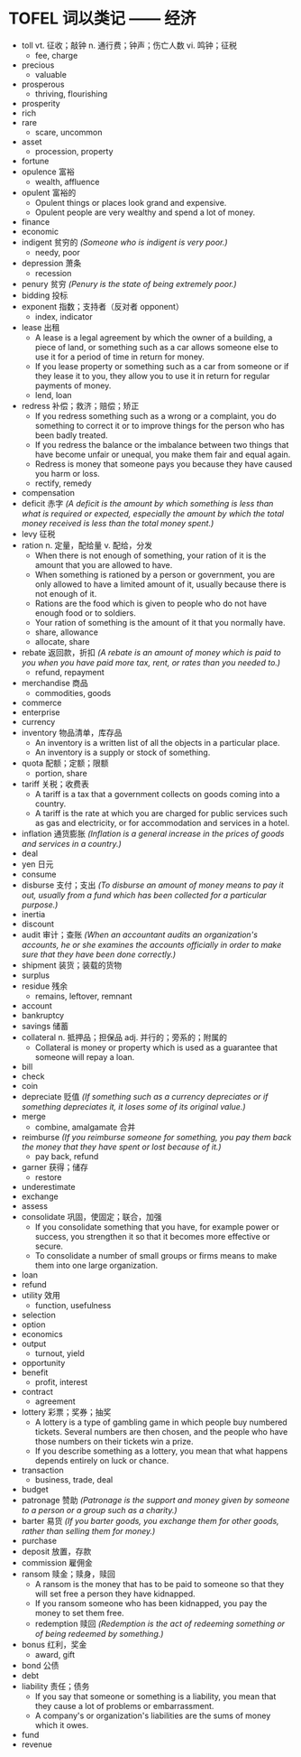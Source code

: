 # TOFEL 词以类记 —— 经济

- toll vt. 征收；敲钟 n. 通行费；钟声；伤亡人数 vi. 鸣钟；征税
    - fee, charge
- precious
    - valuable
- prosperous
    - thriving, flourishing
- prosperity
- rich
- rare
    - scare, uncommon
- asset
    - procession, property
- fortune
- opulence 富裕
    - wealth, affluence
- opulent 富裕的
    - Opulent things or places look grand and expensive.
    - Opulent people are very wealthy and spend a lot of money.
- finance
- economic
- indigent 贫穷的 *(Someone who is indigent is very poor.)*
    - needy, poor
- depression 萧条
    - recession
- penury 贫穷 *(Penury is the state of being extremely poor.)*
- bidding 投标
- exponent 指数；支持者（反对者 opponent）
    - index, indicator
- lease 出租
    - A lease is a legal agreement by which the owner of a building, a piece of land, or something such as a car allows someone else to use it for a period of time in return for money.
    - If you lease property or something such as a car from someone or if they lease it to you, they allow you to use it in return for regular payments of money.
    - lend, loan
- redress 补偿；救济；赔偿；矫正
    - If you redress something such as a wrong or a complaint, you do something to correct it or to improve things for the person who has been badly treated.
    - If you redress the balance or the imbalance between two things that have become unfair or unequal, you make them fair and equal again.
    - Redress is money that someone pays you because they have caused you harm or loss.
    - rectify, remedy
- compensation
- deficit 赤字 *(A deficit is the amount by which something is less than what is required or expected, especially the amount by which the total money received is less than the total money spent.)*
- levy 征税
- ration n. 定量，配给量 v. 配给，分发
    - When there is not enough of something, your ration of it is the amount that you are allowed to have.
    - When something is rationed by a person or government, you are only allowed to have a limited amount of it, usually because there is not enough of it.
    - Rations are the food which is given to people who do not have enough food or to soldiers.
    - Your ration of something is the amount of it that you normally have.
    - share, allowance
    - allocate, share
- rebate 返回款，折扣 *(A rebate is an amount of money which is paid to you when you have paid more tax, rent, or rates than you needed to.)*
    - refund, repayment
- merchandise 商品
    - commodities, goods
- commerce
- enterprise
- currency
- inventory 物品清单，库存品
    - An inventory is a written list of all the objects in a particular place.
    - An inventory is a supply or stock of something.
- quota 配额；定额；限额
    - portion, share
- tariff 关税；收费表
    - A tariff is a tax that a government collects on goods coming into a country.
    - A tariff is the rate at which you are charged for public services such as gas and electricity, or for accommodation and services in a hotel.
- inflation 通货膨胀 *(Inflation is a general increase in the prices of goods and services in a country.)*
- deal
- yen 日元
- consume
- disburse 支付；支出 *(To disburse an amount of money means to pay it out, usually from a fund which has been collected for a particular purpose.)*
- inertia
- discount
- audit 审计；查账 *(When an accountant audits an organization's accounts, he or she examines the accounts officially in order to make sure that they have been done correctly.)*
- shipment 装货；装载的货物
- surplus
- residue 残余
    - remains, leftover, remnant
- account
- bankruptcy
- savings 储蓄
- collateral n. 抵押品；担保品 adj. 并行的；旁系的；附属的
    - Collateral is money or property which is used as a guarantee that someone will repay a loan.
- bill
- check
- coin
- depreciate 贬值 *(If something such as a currency depreciates or if something depreciates it, it loses some of its original value.)*
- merge
    - combine, amalgamate 合并
- reimburse *(If you reimburse someone for something, you pay them back the money that they have spent or lost because of it.)*
    - pay back, refund
- garner 获得；储存
    - restore
- underestimate
- exchange
- assess
- consolidate  巩固，使固定；联合，加强
    - If you consolidate something that you have, for example power or success, you strengthen it so that it becomes more effective or secure.
    - To consolidate a number of small groups or firms means to make them into one large organization.
- loan
- refund
- utility 效用
    - function, usefulness
- selection
- option
- economics
- output
    - turnout, yield
- opportunity
- benefit
    - profit, interest
- contract
    - agreement
- lottery 彩票；奖券；抽奖
    - A lottery is a type of gambling game in which people buy numbered tickets. Several numbers are then chosen, and the people who have those numbers on their tickets win a prize.
    - If you describe something as a lottery, you mean that what happens depends entirely on luck or chance.
- transaction
    - business, trade, deal
- budget
- patronage 赞助 *(Patronage is the support and money given by someone to a person or a group such as a charity.)*
- barter 易货 *(If you barter goods, you exchange them for other goods, rather than selling them for money.)*
- purchase
- deposit 放置，存款
- commission 雇佣金
- ransom 赎金；赎身，赎回
    - A ransom is the money that has to be paid to someone so that they will set free a person they have kidnapped.
    - If you ransom someone who has been kidnapped, you pay the money to set them free.
    - redemption 赎回 *(Redemption is the act of redeeming something or of being redeemed by something.)*
- bonus 红利，奖金
    - award, gift
- bond 公债
- debt
- liability 责任；债务
    - If you say that someone or something is a liability, you mean that they cause a lot of problems or embarrassment.
    - A company's or organization's liabilities are the sums of money which it owes.
- fund
- revenue